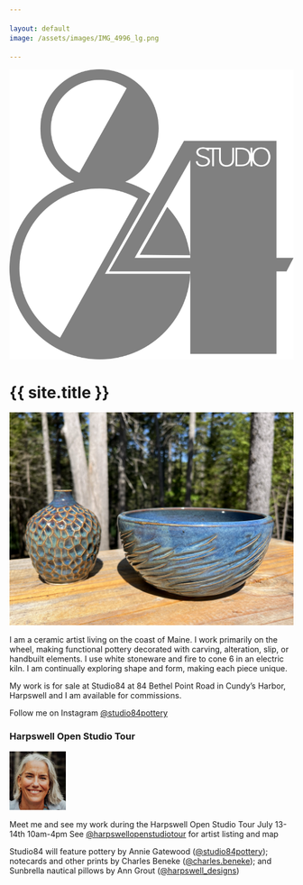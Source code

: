 ```yaml
---

layout: default
image: /assets/images/IMG_4996_lg.png

---
```


<div id="topline">
  <a href="/">
    <img src="/assets/images/studio84_transparent.png" />
  </a>
  <h1>{{ site.title }}</h1>
</div>

![featured art](/assets/images/IMG_4996_lg.png)

I am a ceramic artist living on the coast of Maine.  I work primarily on the wheel, making functional pottery decorated with carving, alteration, slip, or handbuilt elements.  I use white stoneware and fire to cone 6 in an electric kiln. I am continually exploring shape and form, making each piece unique.

My work is for sale at Studio84 at 84 Bethel Point Road in Cundy’s Harbor, Harpswell and I am available for commissions.

Follow me on Instagram [@studio84pottery](https://www.instagram.com/studio84pottery)

### Harpswell Open Studio Tour

<img src="/assets/images/artist.jpg" width="100" />

Meet me and see my work during the Harpswell Open Studio Tour July 13-14th 10am-4pm
See [@harpswellopenstudiotour](https://www.instagram.com/harpswellopenstudiotour) for artist listing and map

Studio84 will feature pottery by Annie Gatewood ([@studio84pottery](https://www.instagram.com/studio84pottery)); notecards and other prints by Charles Beneke ([@charles.beneke](https://www.instagram.com/charles.beneke)); and Sunbrella nautical pillows by Ann Grout ([@harpswell_designs](https://www.instagram.com/harpswell_designs))

